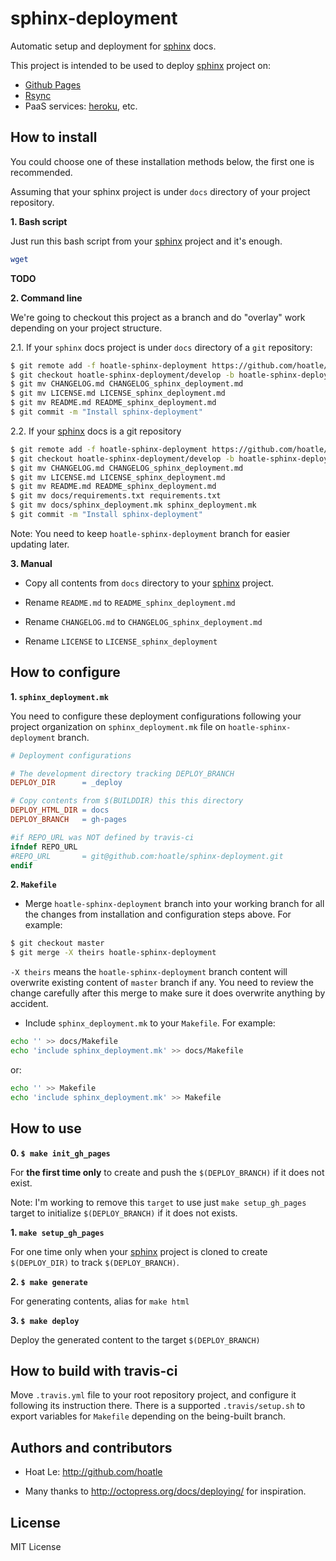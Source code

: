 sphinx-deployment
=================

Automatic setup and deployment for [sphinx][] docs.

This project is intended to be used to deploy [sphinx][] project on:

- [Github Pages](https://help.github.com/categories/20/articles)
- [Rsync](http://en.wikipedia.org/wiki/Rsync)
- PaaS services: [heroku](http://heroku.com/), etc.

How to install
---------------

You could choose one of these installation methods below, the first one is recommended.

Assuming that your sphinx project is under `docs` directory of your project repository.

**1. Bash script**

Just run this bash script from your [sphinx][] project and it's enough.

``` bash
wget
```
**TODO**

**2. Command line**

We're going to checkout this project as a branch and do "overlay" work depending on your project
structure.

2.1. If your `sphinx` docs project is under `docs` directory of a `git` repository:

``` bash
$ git remote add -f hoatle-sphinx-deployment https://github.com/hoatle/sphinx-deployment.git
$ git checkout hoatle-sphinx-deployment/develop -b hoatle-sphinx-deployment
$ git mv CHANGELOG.md CHANGELOG_sphinx_deployment.md
$ git mv LICENSE.md LICENSE_sphinx_deployment.md
$ git mv README.md README_sphinx_deployment.md
$ git commit -m "Install sphinx-deployment"
```

2.2. If your [sphinx][] docs is a git repository

``` bash
$ git remote add -f hoatle-sphinx-deployment https://github.com/hoatle/sphinx-deployment.git
$ git checkout hoatle-sphinx-deployment/develop -b hoatle-sphinx-deployment
$ git mv CHANGELOG.md CHANGELOG_sphinx_deployment.md
$ git mv LICENSE.md LICENSE_sphinx_deployment.md
$ git mv README.md README_sphinx_deployment.md
$ git mv docs/requirements.txt requirements.txt
$ git mv docs/sphinx_deployment.mk sphinx_deployment.mk
$ git commit -m "Install sphinx-deployment"
```


Note: You need to keep `hoatle-sphinx-deployment` branch for easier updating later.

**3. Manual**

- Copy all contents from `docs` directory to your [sphinx][] project.

- Rename `README.md` to `README_sphinx_deployment.md`

- Rename `CHANGELOG.md` to `CHANGELOG_sphinx_deployment.md`

- Rename `LICENSE` to `LICENSE_sphinx_deployment`

How to configure
----------------

**1. `sphinx_deployment.mk`**

You need to configure these deployment configurations following your project organization on
`sphinx_deployment.mk` file on `hoatle-sphinx-deployment` branch.

``` Makefile
# Deployment configurations

# The development directory tracking DEPLOY_BRANCH
DEPLOY_DIR      = _deploy

# Copy contents from $(BUILDDIR) this this directory
DEPLOY_HTML_DIR = docs
DEPLOY_BRANCH   = gh-pages

#if REPO_URL was NOT defined by travis-ci
ifndef REPO_URL
#REPO_URL       = git@github.com:hoatle/sphinx-deployment.git
endif
```

**2. `Makefile`**

- Merge `hoatle-sphinx-deployment` branch into your working branch for all the changes from
installation and configuration steps above. For example:

``` bash
$ git checkout master
$ git merge -X theirs hoatle-sphinx-deployment
```

`-X theirs` means the `hoatle-sphinx-deployment` branch content will overwrite existing content of
`master` branch if any. You need to review the change carefully after this merge to make sure it
does overwrite anything by accident.

- Include `sphinx_deployment.mk` to your `Makefile`. For example:

``` bash
echo '' >> docs/Makefile
echo 'include sphinx_deployment.mk' >> docs/Makefile
```

or:

``` bash
echo '' >> Makefile
echo 'include sphinx_deployment.mk' >> Makefile
```

How to use
----------

**0. `$ make init_gh_pages`**

For **the first time only** to create and push the `$(DEPLOY_BRANCH)` if it does not exist.

Note: I'm working to remove this `target` to use just `make setup_gh_pages` target to initialize
`$(DEPLOY_BRANCH)` if it does not exists.

**1. `make setup_gh_pages`**

For one time only when your [sphinx][] project is cloned to create `$(DEPLOY_DIR)` to track
`$(DEPLOY_BRANCH)`.

**2. `$ make generate`**

For generating contents, alias for `make html`

**3. `$ make deploy`**

Deploy the generated content to the target `$(DEPLOY_BRANCH)`


How to build with travis-ci
---------------------------

Move `.travis.yml` file to your root repository project, and configure it following its
instruction there. There is a supported `.travis/setup.sh` to export variables for `Makefile`
depending on the being-built branch.


Authors and contributors
------------------------

- Hoat Le: http://github.com/hoatle

- Many thanks to http://octopress.org/docs/deploying/ for inspiration.

License
-------

MIT License


[sphinx]: http://sphinx-doc.org
